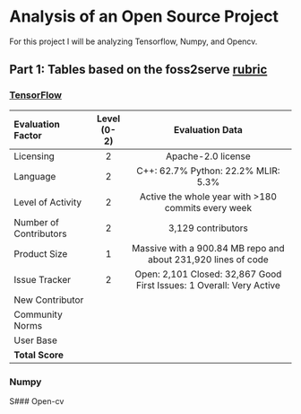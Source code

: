 # Analysis of an Open Source Project
For this project I will be analyzing Tensorflow, Numpy, and Opencv.
## Part 1: Tables based on the foss2serve [rubric](http://foss2serve.org/index.php/Project_Evaluation_Rubric_(Activity))
### [TensorFlow](https://github.com/tensorflow/tensorflow)
| Evaluation Factor      | Level <br /> (0-2) |                        Evaluation Data                        |
| :--------------------- | :----------------: | :-----------------------------------------------------------: |
| Licensing              |         2          |                      Apache-2.0 license                       |
| Language               |         2          |             C++: 62.7% Python: 22.2% MLIR: 5.3%             |
| Level of Activity      |         2          |      Active the whole year with >180 commits every week       |
| Number of Contributors |         2          |                      3,129 contributors                       |
| Product Size           |         1          | Massive with a 900.84 MB repo and about 231,920 lines of code |
| Issue Tracker          |         2          | Open: 2,101 Closed: 32,867  Good First Issues: 1 Overall: Very Active|
| New Contributor        |                    |                                                               |
| Community Norms        |                    |                                                               |
| User Base              |                    |                                                               |
| **Total Score**        |                    |                                                               |

### Numpy

S### Open-cv
